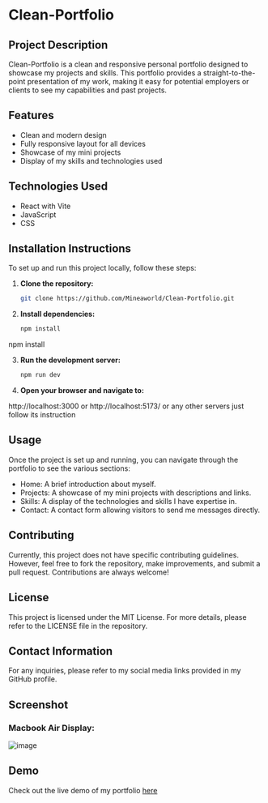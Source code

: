 # Clean-Portfolio

## Project Description
Clean-Portfolio is a clean and responsive personal portfolio designed to showcase my projects and skills. This portfolio provides a straight-to-the-point presentation of my work, making it easy for potential employers or clients to see my capabilities and past projects.

## Features
- Clean and modern design
- Fully responsive layout for all devices
- Showcase of my mini projects
- Display of my skills and technologies used

## Technologies Used
- React with Vite
- JavaScript
- CSS

## Installation Instructions
To set up and run this project locally, follow these steps:

1. **Clone the repository:**
   ```bash
   git clone https://github.com/Mineaworld/Clean-Portfolio.git


2. **Install dependencies:**
   ```bash
   npm install


npm install

3. **Run the development server:**
    ```bash
    npm run dev
4. **Open your browser and navigate to:**

http://localhost:3000 or http://localhost:5173/ or any other servers just follow its instruction

## Usage
Once the project is set up and running, you can navigate through the portfolio to see the various sections:

- Home: A brief introduction about myself.
- Projects: A showcase of my mini projects with descriptions and links.
- Skills: A display of the technologies and skills I have expertise in.
- Contact: A contact form allowing visitors to send me messages directly. 
## Contributing
Currently, this project does not have specific contributing guidelines. However, feel free to fork the repository, make improvements, and submit a pull request. Contributions are always welcome!

## License
This project is licensed under the MIT License. For more details, please refer to the LICENSE file in the repository.

## Contact Information
For any inquiries, please refer to my social media links provided in my GitHub profile.
## Screenshot
### Macbook Air Display:
![image](https://github.com/Mineaworld/Portfolio-Clean-M/assets/170882181/809a4c3b-f3ba-4669-8428-714b250d43a5)
## Demo
Check out the live demo of my portfolio [here]()


